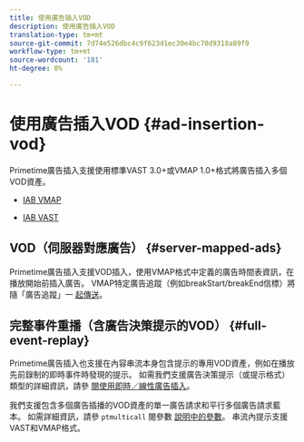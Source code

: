 ```yaml
---
title: 使用廣告插入VOD
description: 使用廣告插入VOD
translation-type: tm+mt
source-git-commit: 7d74e526dbc4c9f623d1ec30e4bc70d9318a89f9
workflow-type: tm+mt
source-wordcount: '181'
ht-degree: 0%

---
```



# 使用廣告插入VOD {#ad-insertion-vod}

Primetime廣告插入支援使用標準VAST 3.0+或VMAP 1.0+格式將廣告插入多個VOD資產。

* [IAB VMAP](https://www.iab.com/wp-content/uploads/2015/06/VMAPv1_0.pdf)

* [IAB VAST](https://www.iab.com/wp-content/uploads/2015/06/VASTv3_0.pdf)

## VOD（伺服器對應廣告） {#server-mapped-ads}

Primetime廣告插入支援VOD插入，使用VMAP格式中定義的廣告時間表資訊，在播放開始前插入廣告。  VMAP特定廣告追蹤（例如breakStart/breakEnd信標）將隨「廣告追蹤」一 [起傳送](set-up-ad-tracking.md)。

## 完整事件重播（含廣告決策提示的VOD） {#full-event-replay}

Primetime廣告插入也支援在內容串流本身包含提示的專用VOD資產，例如在播放先前錄制的即時事件時發現的提示。 如需我們支援廣告決策提示（或提示格式）類型的詳細資訊，請參 [閱使用即時／線性廣告插入](ad-insertion-live-linear-stream.md)。

我們支援包含多個廣告插播的VOD資產的單一廣告請求和平行多個廣告請求藍本。 如需詳細資訊，請參 `ptmulticall` 閱參數 [說明中的參數](/help/dynamic-ad-insertion/msapi-topics/ms-getting-started/ms-api-query-params.md)。 串流內提示支援VAST和VMAP格式。

